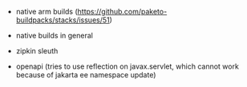 - native arm builds (https://github.com/paketo-buildpacks/stacks/issues/51)
                      
- native builds in general
- zipkin sleuth
- openapi (tries to use reflection on javax.servlet, which cannot work because of jakarta ee namespace update)